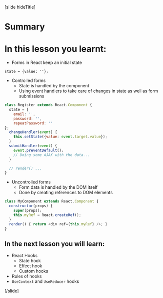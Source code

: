 [slide hideTitle]
# Summary


# In this lesson you learnt:

- Forms in React keep an initial state

`state = {value: ''};`

- Controlled forms
  - State is handled by the component
  - Using event handlers to take care of changes in state as well as form submissions


```js
class Register extends React.Component {
  state = {
    email: '',
    password: '',
    repeatPassword: ''
};
  changeHandler(event) {
    this.setState({value: event.target.value});
  }
  submitHandler(event) {
    event.preventDefault();
    // Doing some AJAX with the data...
  }

  // render() ...
}

```

- Uncontrolled forms
  - Form data is handled by the DOM itself
  - Done by creating references to DOM elements


```js
class MyComponent extends React.Component {
  constructor(props) {
    super(props);
    this.myRef = React.createRef();
  }
  render() { return <div ref={this.myRef} />; }
}

```

## In the next lesson you will learn:

- React Hooks
  - State hook
  - Effect hook
  - Custom hooks
- Rules of hooks
- `UseContext` and `UseReducer` hooks

[/slide]

